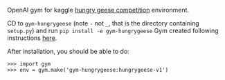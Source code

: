 OpenAI gym for kaggle [hungry geese competition](https://www.kaggle.com/c/hungry-geese) environment.

CD to `gym-hungrygeese` (note `-` not `_`, that is the directory containing `setup.py`) and run `pip install -e gym-hungrygeese`
Gym created following instructions [here](https://github.com/openai/gym/blob/master/docs/creating-environments.md).

After installation, you should be able to do:

```
>>> import gym
>>> env = gym.make('gym-hungrygeese:hungrygeese-v1')
```